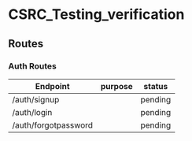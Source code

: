 # CSRC_Testing_verification

## Routes

### Auth Routes

| Endpoint | purpose  | status |
| -------- | -------- | ------ |
| /auth/signup |   | pending |
| /auth/login |   | pending |
| /auth/forgotpassword |   | pending |


